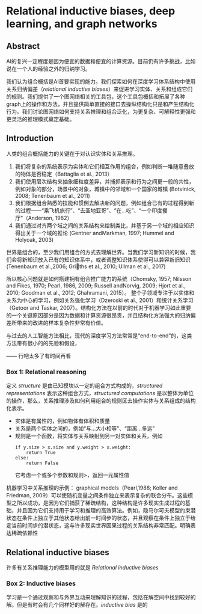 # Relational inductive biases, deep learning, and graph networks

## Abstract

AI的复兴一定程度是因为便宜的数据和便宜的计算资源。目前仍有许多挑战，比如说在一个人的经验之外的归纳学习。

我们认为组合概括是AI首要实现的能力。我们探索如何在深度学习体系结构中使用关系归纳偏差（*relational inductive biases*）来促进学习实体、关系和组成它们的规则。我们提供了一个图网络相关的工具包，这个工具包概括和拓展了各种graph上的操作和方法，并且提供简单直接的接口去操纵结构化只是和产生结构化行为。我们讨论图网络如何支持关系推理和组合泛化，为更复杂、可解释性更强和更灵活的推理模式奠定基础。

## Introduction

人类的组合概括能力的关键在于对认识实体和关系推理。

1. 我们将复杂的系统表示为实体和它们相互作用的组合，例如判断一堆随意叠放的物体是否稳定（Battaglia et al., 2013）
2. 我们使用层次结构来抽象细粒度差异，并捕抓表示和行为之间更一般的共性，例如对象的部分，场景中的对象，城镇中的邻域和一个国家的城镇 (Botvinick, 2008; Tenenbaum et al., 2011)
3. 我们根据组合熟悉的技能和惯例去解决新的问题，例如组合已有的过程得到新的过程——“乘飞机旅行”、“去圣地亚哥”、“在...吃”、“一个印度餐厅”（Anderson, 1982）
4. 我们通过对齐两个域之间的关系结构来绘制类比，并基于另一个域的相应知识得出关于一个域的推论 (Gentner andMarkman, 1997; Hummel and Holyoak, 2003)

世界是组合的，至少我们用组合的方式去理解世界。当我们学习新知识的时候，我们会将新知识放入已有的知识体系中，或者调整知识体系使得可以兼容新旧知识(Tenenbaum et al.,2006; Griths et al., 2010; Ullman et al., 2017)

所以核心问题就是如何搭建拥有组合推广能力的系统（Chomsky, 1957; Nilsson and Fikes, 1970; Pearl, 1986, 2009; Russell andNorvig, 2009; Hjort et al., 2010; Goodman et al., 2012; Ghahramani, 2015）。 整个子领域专注于以实体和关系为中心的学习，例如关系强化学习（Dzeroski et al., 2001）和统计关系学习（Getoor and Taskar, 2007）。结构化方法在以前的时代对于机器学习如此重要的一个关键原因部分是因为数据和计算资源很昂贵，并且结构化方法强大的归纳偏差所带来的改进的样本复杂性非常有价值。

与过去的人工智能方法相比，现代的深度学习方法常常是“end-to-end”的，这类方法带有很小的的先验和假设，

—— 行吧太多了有时间再看


### Box 1: Relational reasoning

定义 *structure* 是由已知模块以一定的组合方式构成的，*structured representations* 表示这种组合方式，*structured computations* 是以整体为单位的操作，那么，关系推理涉及如何利用组合的规则区去操作实体与关系组成的结构化表示。

- 实体是有属性的，例如物体有体积和质量
- 关系是两个实体之间的，例如“与...大小相等”、“距离...多远”
- 规则是一个函数，将实体与关系映射到另一对实体和关系，例如
    ```
    if y.size > x.size and y.weight > x.weight:
        return True
    else:
        return False
    ```
    它考虑一个或多个参数和规则>，返回一元属性值

机器学习中关系推理的示例： graphical models（Pearl,1988; Koller and Friedman, 2009）可以使随机变量之间条件独立来表示复杂的联合分布。这些模型之所以成功，是因为它们捕获了稀疏结构，这种结构是许多现实生成过程的基础，并且因为它们支持用于学习和推理的高效算法。例如，隐马尔可夫模型约束潜状态在条件上独立于其他状态给出前一时间步的状态，并且观察在条件上独立于给定当前时间步的潜状态，这与许多现实世界因果过程的关系结构非常匹配。明确表达稀疏依赖性



## Relational inductive biases

许多有关系推理能力的模型用的就是 *Relational inductive biases*

### Box 2: Inductive biases

学习是一个通过观察和与外界互动来理解知识的过程，包括在解空间中找到较好的解。但是有时会有几个同样好的解存在。*inductive bias* 是的
